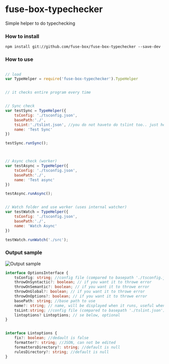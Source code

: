 # fuse-box-typechecker
Simple helper to do typechecking

### How to install
```npm install git://github.com/fuse-box/fuse-box-typechecker --save-dev```


### How to use
```javascript

// load
var TypeHelper = require('fuse-box-typechecker').TypeHelper


// it checks entire program every time


// Sync check
var testSync = TypeHelper({
    tsConfig: './tsconfig.json',
    basePath:'./',
    tsLint:'./tslint.json', //you do not haveto do tslint too.. just here to show how.
    name: 'Test Sync'
})

testSync.runSync();



// Async check (worker)
var testAsync = TypeHelper({
    tsConfig: './tsconfig.json',
    basePath:'./',
    name: 'Test async'
})

testAsync.runAsync();


// Watch folder and use worker (uses internal watcher)
var testWatch = TypeHelper({
    tsConfig: './tsconfig.json',
    basePath:'./',
    name: 'Watch Async'
})

testWatch.runWatch('./src');


```

### Output sample
![Output sample](https://github.com/fuse-box/fuse-box-typechecker/raw/master/image/sampleNew2.png "Output sample")



```typescript
interface OptionsInterface {
    tsConfig: string; //config file (compared to basepath './tsconfig.json')
    throwOnSyntactic?: boolean; // if you want it to throwe error
    throwOnSemantic?: boolean; // if you want it to throwe error
    throwOnGlobal?: boolean; // if you want it to throwe error
    throwOnOptions?: boolean; // if you want it to throwe error
    basePath: string; //base path to use
    name?: string; // name, will be displayed when it runs, useful when you have more then 1
    tsLint:string; //config file (compared to basepath './tslint.json')
    lintoptions? Lintoptions; // se below, optional
}


interface Lintoptions {
    fix?: boolean; //dedault is false
    formatter?: string; //JSON, can not be edited
    formattersDirectory?: string; //default is null
    rulesDirectory?: string; //default is null
}
```
